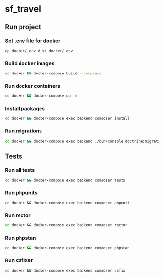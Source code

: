 # sf_travel

## Run project

### Set .env file for docker

```sh
cp docker/.env.dist docker/.env
```

### Build docker images

```sh
cd docker && docker-compose build --compress
```

### Run docker containers

```sh
cd docker && docker-compose up -d
```

### Install packages

```sh
cd docker && docker-compose exec backend composer install
```


### Run migrations

```sh
cd docker && docker-compose exec backend ./bin/console doctrine:migration:migrate -n
```

## Tests

### Run all tests

```sh
cd docker && docker-compose exec backend composer tests
```

### Run phpunits

```sh
cd docker && docker-compose exec backend composer phpunit
```

### Run rector

```sh
cd docker && docker-compose exec backend composer rector
```

### Run phpstan

```sh
cd docker && docker-compose exec backend composer phpstan
```

### Run csfixer

```sh
cd docker && docker-compose exec backend composer csfix
```
